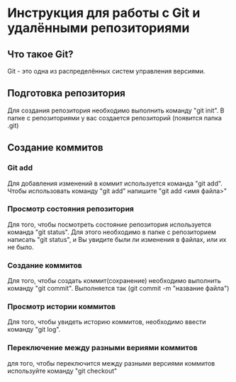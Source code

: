 # Инструкция для работы с Git и удалёнными репозиториями

## Что такое Git?
Git - это одна из распределённых систем управления версиями. 
## Подготовка репозитория
Для создания репозитория необходимо выполнить команду "git init". В папке с репозиториями у вас создается репозиторий (появится папка .git)

## Создание коммитов

### Git add
Для добавления изменений в коммит используется команда "git add". Чтобы использовать команду "git add" напишите "git add <имя файла>"

### Просмотр состояния репозитория
Для того, чтобы посмотреть состояние репозитория используется команда "git status". Для этого необходимо в папке с репозиторием написать "git status", и Вы увидите были ли изменения в файлах, или их не было.

### Создание коммитов
Для того, чтобы создать коммит(сохранение) необходимо выполнить команду "git commit". Выполняется так (git commit -m "название файла")

### Проcмотр истории коммитов
Для того, чтобы увидеть историю коммитов, необходимо ввести команду "git log".

### Переключение между разными вериями коммитов
для того, чтобы переключится между разными версиями коммитов используйте команду "git checkout"